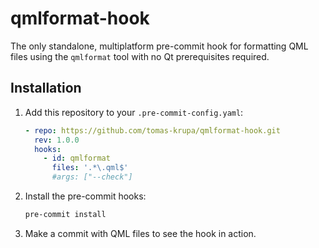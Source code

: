 # qmlformat-hook

The only standalone, multiplatform pre-commit hook for formatting QML files using the `qmlformat` tool with no Qt prerequisites required.

## Installation

1. Add this repository to your `.pre-commit-config.yaml`:

   ```yaml
   - repo: https://github.com/tomas-krupa/qmlformat-hook.git
     rev: 1.0.0
     hooks:
       - id: qmlformat
         files: '.*\.qml$'
         #args: ["--check"]
   ```

2. Install the pre-commit hooks:

   ```bash
   pre-commit install
   ```

3. Make a commit with QML files to see the hook in action.
